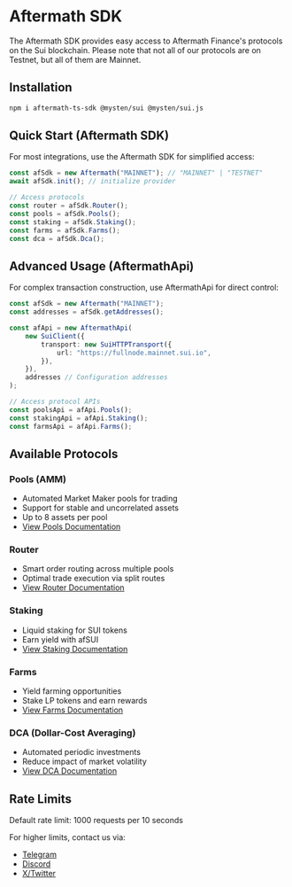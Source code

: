 ﻿# Aftermath SDK

The Aftermath SDK provides easy access to Aftermath Finance's protocols on the Sui blockchain. Please note that not all of our protocols are on Testnet, but all of them are Mainnet.

## Installation

```bash
npm i aftermath-ts-sdk @mysten/sui @mysten/sui.js
```

## Quick Start (Aftermath SDK)

For most integrations, use the Aftermath SDK for simplified access:

```typescript
const afSdk = new Aftermath("MAINNET"); // "MAINNET" | "TESTNET"
await afSdk.init(); // initialize provider

// Access protocols
const router = afSdk.Router();
const pools = afSdk.Pools();
const staking = afSdk.Staking();
const farms = afSdk.Farms();
const dca = afSdk.Dca();
```

## Advanced Usage (AftermathApi)

For complex transaction construction, use AftermathApi for direct control:

```typescript
const afSdk = new Aftermath("MAINNET");
const addresses = afSdk.getAddresses();

const afApi = new AftermathApi(
	new SuiClient({
		transport: new SuiHTTPTransport({
			url: "https://fullnode.mainnet.sui.io",
		}),
	}),
	addresses // Configuration addresses
);

// Access protocol APIs
const poolsApi = afApi.Pools();
const stakingApi = afApi.Staking();
const farmsApi = afApi.Farms();
```

## Available Protocols

### Pools (AMM)

-   Automated Market Maker pools for trading
-   Support for stable and uncorrelated assets
-   Up to 8 assets per pool
-   [View Pools Documentation](https://docs.aftermath.finance/developers/aftermath-ts-sdk/products/pools)

### Router

-   Smart order routing across multiple pools
-   Optimal trade execution via split routes
-   [View Router Documentation](https://docs.aftermath.finance/developers/aftermath-ts-sdk/products/router)

### Staking

-   Liquid staking for SUI tokens
-   Earn yield with afSUI
-   [View Staking Documentation](https://docs.aftermath.finance/developers/aftermath-ts-sdk/products/liquid-staking)

### Farms

-   Yield farming opportunities
-   Stake LP tokens and earn rewards
-   [View Farms Documentation](https://docs.aftermath.finance/developers/aftermath-ts-sdk/products/farms)

### DCA (Dollar-Cost Averaging)

-   Automated periodic investments
-   Reduce impact of market volatility
-   [View DCA Documentation](https://docs.aftermath.finance/developers/aftermath-ts-sdk/products/DCA)

## Rate Limits

Default rate limit: 1000 requests per 10 seconds

For higher limits, contact us via:

-   [Telegram](https://t.me/aftermath_fi)
-   [Discord](https://discord.gg/VFqMUqKHF3)
-   [X/Twitter](https://x.com/AftermathFi)
